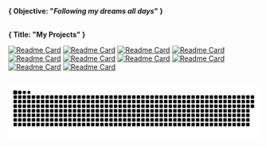##

<b>{ Objective: "<i>Following my dreams all days</i>" } </b>

##

<b>{ Title: "My Projects" } </b>

[![Readme Card](https://github-readme-stats.vercel.app/api/pin/?username=HigorJardini&repo=Near-Hackathon-22&theme=dark&show_owner=true)](https://github.com/Higorjardini/Near-Hackathon-22)
[![Readme Card](https://github-readme-stats.vercel.app/api/pin/?username=HigorJardini&repo=Locany&theme=dark&show_owner=true)](https://github.com/Higorjardini/Locany)
[![Readme Card](https://github-readme-stats.vercel.app/api/pin/?username=HigorJardini&repo=Hackathon-2021&theme=dark&show_owner=true)](https://github.com/Higorjardini/Hackathon-2021)
[![Readme Card](https://github-readme-stats.vercel.app/api/pin/?username=HigorJardini&repo=Hackthon-2021-docs&theme=dark&show_owner=true)](https://github.com/Higorjardini/Hackthon-2021-docs)
[![Readme Card](https://github-readme-stats.vercel.app/api/pin/?username=HigorJardini&repo=Project-Test-Irroba&theme=dark&show_owner=true)](https://github.com/Higorjardini/Project-Test-Irroba)
[![Readme Card](https://github-readme-stats.vercel.app/api/pin/?username=HigorJardini&repo=TIC-Project&theme=dark&show_owner=true)](https://github.com/Higorjardini/TIC-Project)
[![Readme Card](https://github-readme-stats.vercel.app/api/pin/?username=HigorJardini&repo=Automatic-Installation-Script&theme=dark&show_owner=true)](https://github.com/HigorJardini/Automatic-Installation-Script)
[![Readme Card](https://github-readme-stats.vercel.app/api/pin/?username=HigorJardini&repo=Pokedex&theme=dark&show_owner=true)](https://github.com/HigorJardini/Pokedex)
[![Readme Card](https://github-readme-stats.vercel.app/api/pin/?username=HigorJardini&repo=FTP-Server&theme=dark&show_owner=true)](https://github.com/HigorJardini/FTP-Server)
[![Readme Card](https://github-readme-stats.vercel.app/api/pin/?username=HigorJardini&repo=Manhattan-Projectr&theme=dark&show_owner=true)](https://github.com/HigorJardini/Manhattan-Project)

##

![Snake animation](https://github.com/HigorJardini/Higorjardini/blob/output/github-contribution-grid-snake.svg)
